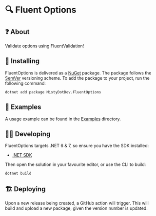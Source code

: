 # 🔍 Fluent Options

## ❓ About

Validate options using FluentValidation!

## 📝 Installing

FluentOptions is delivered as a [NuGet](https://www.nuget.org/packages/MistyDotDev.FluentOptions) package.
The package follows the [SemVer](https://semver.org/) versioning scheme.
To add the package to your project, run the following command:

```
dotnet add package MistyDotDev.FluentOptions
```

## 📓 Examples

A usage example can be found in the [Examples](./Examples/FluentOptions.Example) directory.

## 🧑‍💻 Developing

FluentOptions targets .NET 6 & 7, so ensure you have the SDK installed:

- [.NET SDK](https://dotnet.microsoft.com/en-us/download)

Then open the solution in your favourite editor, or use the CLI to build:

```
dotnet build
```

## 🏗️ Deploying

Upon a new release being created, a GitHub action will trigger.
This will build and upload a new package, given the version number is updated.
